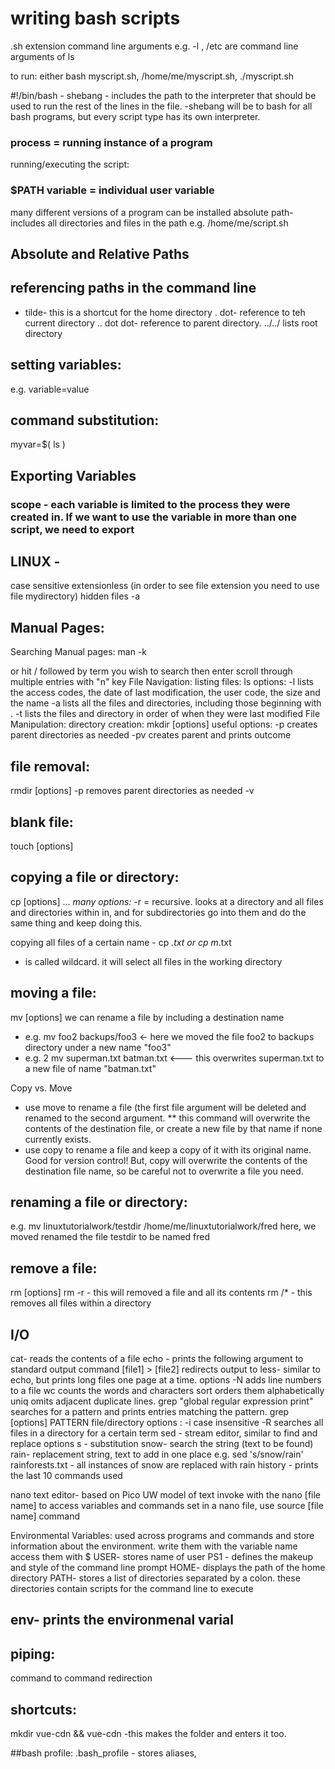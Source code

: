 # writing bash scripts

.sh extension
command line arguments
e.g. -l , /etc are command line arguments of ls

to run: either bash myscript.sh, /home/me/myscript.sh, ./myscript.sh


#!/bin/bash - shebang - includes the path to the interpreter that should be used to run the rest of the lines in the file. 
-shebang will be to bash for all bash programs, but every script type has its own interpreter. 

### process = running instance of a program
running/executing the script: 

### $PATH variable = individual user variable
many different versions of a program can be installed
absolute path- includes all directories and files in the path
e.g. /home/me/script.sh

## Absolute and Relative Paths

## referencing paths in the command line
   - tilde-  this is a shortcut for the home directory
   . dot- reference to teh current directory
   .. dot dot- reference to parent directory. ../../ lists root directory

 
## setting variables:
e.g. variable=value

## command substitution:
myvar=$( ls )


## Exporting Variables

### scope - each variable is limited to the process they were created in. If we want to use the variable in more than one script, we need to export


## LINUX - 
case sensitive
extensionless (in order to see file extension you need to use file mydirectory)
hidden files -a


## Manual Pages:
Searching Manual pages: 
man -k <search term>
or hit / followed by term you wish to search then enter
scroll through multiple entries with "n" key
File Navigation:
listing files: ls 
options:
-l lists the access codes, the date of last modification, the user code, the size and the name
-a lists all the files and directories, including those beginning with . 
-t lists the files and directory in order of when they were last modified
File Manipulation:
directory creation:
mkdir [options] <Directory>
useful options:
-p creates parent directories as needed
-pv creates parent and prints outcome

## file removal:
rmdir [options] <Directory> 
-p removes parent directories as needed
-v 

## blank file:
touch [options] <filename>

## copying a file or directory:
   cp [options] <source1><source2>...<source n><destination>
   *many options:* 
   -r = recursive. looks at a directory and all files and directories within in, and for subdirectories go into them and do the same thing and keep doing this.

copying all files of a certain name - cp *.txt <destination> or cp m*.txt <destination> 
* is called wildcard. it will select all files in the working directory


## moving a file:
   mv [options] <source> <destinations>
   we can rename a file by including a destination name
   * e.g. mv foo2 backups/foo3 <- here we moved the file foo2 to backups directory under a new name "foo3"
   * e.g. 2 mv superman.txt batman.txt <--- this overwrites superman.txt to a new file of name "batman.txt"

Copy vs. Move
- use move to rename a file (the first file argument will be deleted and renamed to the second argument. ** this command will overwrite the contents of the destination file, or create a new file by that name if none currently exists. 
- use copy to rename a file and keep a copy of it with its original name. Good for version control! But, copy will overwrite the contents of the destination file name, so be careful not to overwrite a file you need. 


## renaming a file or directory:
e.g. mv linuxtutorialwork/testdir /home/me/linuxtutorialwork/fred
here, we moved renamed the file testdir to be named fred

## remove a file:
rm [options] <file> 
rm -r  - this will removed a file and all its contents
rm <directory>/* - this removes all files within a directory


## I/O
cat- reads the contents of a file
echo - prints the following argument to standard output
command [file1] > [file2] redirects output to <file>
less- similar to echo, but prints long files one page at a time.
options -N adds line numbers to a file
wc counts the words and characters
sort orders them alphabetically
uniq omits adjacent duplicate lines. 
grep "global regular expression print" searches for a pattern and prints entries matching the pattern.
grep [options] PATTERN file/directory
options : -i case insensitive 
-R searches all files in a directory for a certain term
sed - stream editor, similar to find and replace
options
s - substitution
snow-  search the string (text to be found)
rain- replacement string, text to add in one place
e.g. sed 's/snow/rain' rainforests.txt - all instances of snow are replaced with rain
history - prints the last 10 commands used 

nano text editor- based on Pico UW model of text 
invoke with the  nano [file name] 
to access variables and commands set in a nano file, use source [file name] command

Environmental Variables:
used across programs and commands and store information about the environment. 
write them with the variable name
access them with $
USER- stores name of user
PS1 - defines the makeup and style of the command line prompt
HOME- displays the path of the home directory
PATH- stores a list of directories separated by a colon. these directories contain scripts for the command line to execute


## env- prints the environmenal varial

## piping:
command to command redirection


## shortcuts:
mkdir vue-cdn && vue-cdn -this makes the folder and enters it too. 

##bash profile:
.bash_profile - stores aliases, 


